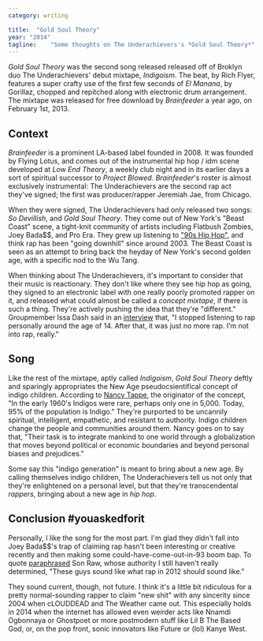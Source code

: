 ```yaml
---
category: writing

title:  "Gold Soul Theory"
year: "2014"
tagline:    "Some thoughts on The Underachievers's *Gold Soul Theory*"
---
```

*Gold Soul Theory* was the second song released released off of Broklyn duo The Underachievers' debut mixtape, *Indigoism*. The beat, by Rich Flyer, features a super crafty use of the first few seconds of *El Manana*, by Gorillaz, chopped and repitched along with electronic drum arrangement. The mixtape was released for free download by *Brainfeeder* a year ago, on February 1st, 2013.

## Context

*Brainfeeder* is a prominent LA-based label founded in 2008. It was founded by Flying Lotus, and comes out of the instrumental hip hop / idm scene developed at *Low End Theory*, a weekly club night and in its earlier days a sort of spiritual successor to *Project Blowed*. *Brainfeeder*'s roster is almost exclusively instrumental: The Underachievers are the second rap act they've signed; the first was producer/rapper Jeremiah Jae, from Chicago.

<!--more-->

When they were signed, The Underachievers had only released two songs: *So Devillish*, and *Gold Soul Theory*. They come out of New York's "Beast Coast" scene, a tight-knit community of artists including Flatbush Zombies, Joey Bada$$,  and Pro Era. They grew up listening to ["90s Hip Hop"](http://www.complex.com/music/2013/02/who-are-the-underachievers/first-experiences-with-hip-hop), and think rap has been "going downhill" since around 2003. The Beast Coast is seen as an attempt to bring back the heyday of New York's second golden age, with a specific nod to the Wu Tang.

When thinking about The Underachievers, it's important to consider that their music is reactionary. They don't like where they see hip hop as going, they signed to an electronic label with one really poorly promoted rapper on it, and released what could almost be called a *concept mixtape*, if there is such a thing. They're actively pushing the idea that they're "different." Groupmember Issa Dash said in an [interview](http://www.complex.com/music/2013/02/who-are-the-underachievers/first-experiences-with-hip-hop) that, "I stopped listening to rap personally around the age of 14. After that, it was just no more rap. I’m not into rap, really."

## Song

Like the rest of the mixtape, aptly called *Indigoism*, *Gold Soul Theory* deftly and sparingly appropriates the New Age pseudocsientifical concept of indigo children. According to [Nancy Tappe](http://allaboutindigos.com/), the originator of the concept, "In the early 1960's Indigos were rare, perhaps only one in 5,000. Today, 95% of the population is Indigo." They're purported to be uncannily spiritual, intelligent, empathetic, and resistant to authority. Indigo children change the people and communities around them. Nancy goes on to say that, "Their task is to integrate mankind to one world through a globalization that moves beyond political or economic boundaries and beyond personal biases and prejudices."

Some say this "indigo generation" is meant to bring about a new age. By calling themselves indigo children, The Underachievers tell us not only that they're enlightened on a personal level, but that they're transcendental *rappers*,  bringing about a new age in *hip hop*.

## Conclusion #youaskedforit

Personally, I like the song for the most part. I'm glad they didn't fall into Joey Bada$$'s trap of claiming rap hasn't been interesting or creative recently and then making some could-have-come-out-in-93 boom bap. To quote [paraphrased](http://passionweiss.com/2012/09/17/the-elevation-of-the-underachievers/) Son Raw, whose authority I still haven't really determined, "These guys sound like what rap in 2012 should sound like."

They sound current, though, not future. I think it's a little bit ridiculous for a pretty normal-sounding rapper to claim "new shit" with any sincerity since 2004 when cLOUDDEAD and The Weather came out. This especially holds in 2014 when the internet has allowed even weirder acts like Nnamdi Ogbonnaya or Ghostpoet or more postmodern stuff like Lil B The Based God, or, on the pop front, sonic innovators like Future or (lol) Kanye West.

